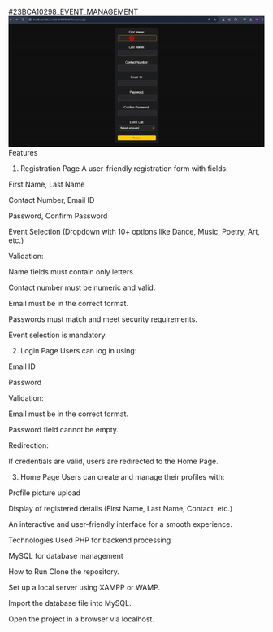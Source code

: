 #23BCA10298_EVENT_MANAGEMENT
![Demo](ezgif-4ca2696de0fd45.gif)
Features
1. Registration Page
A user-friendly registration form with fields:

First Name, Last Name

Contact Number, Email ID

Password, Confirm Password

Event Selection (Dropdown with 10+ options like Dance, Music, Poetry, Art, etc.)

Validation:

Name fields must contain only letters.

Contact number must be numeric and valid.

Email must be in the correct format.

Passwords must match and meet security requirements.

Event selection is mandatory.

2. Login Page
Users can log in using:

Email ID

Password

Validation:

Email must be in the correct format.

Password field cannot be empty.

Redirection:

If credentials are valid, users are redirected to the Home Page.

3. Home Page
Users can create and manage their profiles with:

Profile picture upload

Display of registered details (First Name, Last Name, Contact, etc.)

An interactive and user-friendly interface for a smooth experience.

Technologies Used
PHP for backend processing

MySQL for database management

How to Run
Clone the repository.

Set up a local server using XAMPP or WAMP.

Import the database file into MySQL.

Open the project in a browser via localhost.
